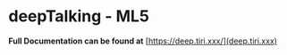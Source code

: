 # deepTalking - ML5

**Full Documentation can be found at**
[https://deep.tiri.xxx/](deep.tiri.xxx)
